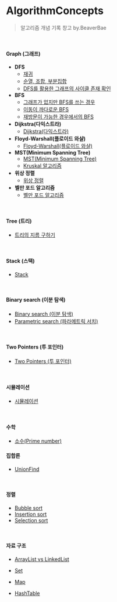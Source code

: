 # AlgorithmConcepts

>알고리즘 개념 기록 창고 by.BeaverBae

<br>

#### Graph (그래프)

- **DFS**
  - [재귀](./Graph/DFS/재귀.md)
  - [순열, 조합, 부분집합](./Graph/DFS/순열_조합_부분집합.md)
  - [DFS를 활용한 그래프의 사이클 존재 확인](./Graph/DFS/DFS를_활용한_그래프의_사이클_존재_확인.md)
- **BFS**
  - [그래프가 없지만 BFS를 쓰는 경우](./Graph/BFS/그래프가_없지만_BFS를_쓰는_경우.md)
  - [이동이 까다로운 BFS](./Graph/BFS/이동이_까다로운_BFS.md)
  - [재방문이 가능한 경우에서의 BFS](./Graph/BFS/재방문이_가능한_경우에서의_BFS.md)
- **Dijkstra(다익스트라)**
  - [Dijkstra(다익스트라)](./Graph/Dijkstra/Dijkstra(다익스트라)_알고리즘.md)
- **Floyd-Warshall(플로이드 와샬)**
  - [Floyd-Warshall(플로이드 와샬)](./Graph/Floyd-Warshall/Floyd-Warshall.md)
- **MST(Minimum Spanning Tree)**
  - [MST(Minimum Spanning Tree)](./Graph/MST/MST.md)
  - [Kruskal 알고리즘](./Graph/MST/Kruskal_알고리즘.md)
- **위상 정렬**
  - [위상 정렬](./Graph/TopologicalSort/TopologicalSort.md)
- **벨만 포드 알고리즘**
  - [벨만 포드 알고리즘](./Graph/BellmanFord/BellmanFord.md)

<br>

#### Tree (트리)

- [트리의 지름 구하기](./Tree/트리의_지름_구하기.md)

<br>

#### Stack (스택)

- [Stack](./Stack/Stack.md)

<br>

#### Binary search (이분 탐색)

- [Binary search (이분 탐색)](./BinarySearch/Binary_Search.md)
- [Parametric search (파라메트릭 서치)](./BinarySearch/Parametric_search.md)

<br>

#### Two Pointers (투 포인터)

- [Two Pointers (투 포인터)](./TwoPointers/TwoPointers.md)

<br>

#### 시뮬레이션

- [시뮬레이션](./Simulation/Simulation.md)

<br>

#### 수학

- [소수(Prime number)](./Math/PrimeNumber.md)

#### 집합론

- [UnionFind](./Set/UnionFind.md)

<br>

#### 정렬

- [Bubble sort](./Sorting/Bubble_sort.md)
- [Insertion sort](./Sorting/Insertion_sort.md)
- [Selection sort](./Sorting/Selection_sort.md)

<br>

#### 자료 구조

- [ArrayList vs LinkedList](./DataStructure/ArrayList_vs_LinkedList.md)

- [Set](./DataStructure/Set.md)
- [Map](./DataStructure/Map.md)

- [HashTable](./DataStructure/Hash_Table.md)
